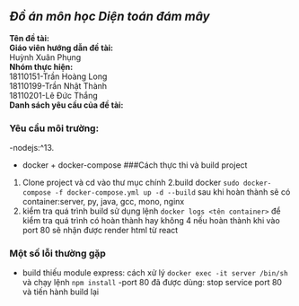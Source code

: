 ***Đồ án môn học Diện toán đám mây***
---
**Tên đề tài:** <br/>
**Giáo viên hướng dẫn đề tài:** <br/>
Huỳnh Xuân Phụng<br/>
**Nhóm thực hiện:**<br/>
  18110151-Trần Hoàng Long<br/>
  18110199-Trần Nhật Thành<br/>
  18110201-Lê Đức Thắng<br/>
**Danh sách yêu cầu của đề tài:**<br/>
### Yêu cầu môi trường:
-nodejs:^13.
- docker + docker-compose
###Cách thực thi và build project
1. Clone project và cd vào thư mục chính
2.build docker   `sudo docker-compose -f docker-compose.yml up -d --build` 
 sau khi hoàn thành sẽ có container:server, py, java, gcc, mono, nginx
3. kiểm tra quá trình build sử dụng lệnh `docker logs <tên container>` để kiểm tra quá trình có hoàn thành hay không
4 nếu hoàn thành khi vào port 80 sẽ nhận được render html từ react

### Một số lỗi thường gặp
- build thiếu module express: cách xử lý  `docker exec -it server /bin/sh ` và chạy lệnh `npm install`
-port 80 đã được dùng: stop service port 80 và tiến hành build lại
